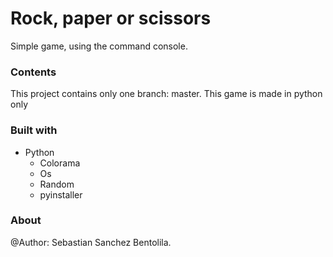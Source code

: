 # Rock, paper or scissors
Simple game, using the command console.


### Contents

This project contains only one branch: master. This game is made in python only

### Built with

- Python
	- Colorama 
	- Os
	- Random
	- pyinstaller

### About

@Author: Sebastian Sanchez Bentolila. 

